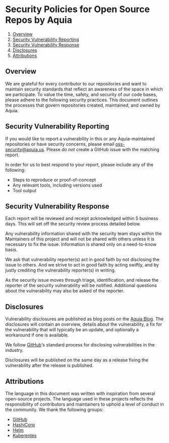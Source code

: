 # Security Policies for Open Source Repos by Aquia

1. [Overview](#overview)
2. [Security Vulnerability Reporting](#security-vulnerability-reporting)
3. [Security Vulnerability Response](#security-vulnerability-response)
4. [Disclosures](#disclosures)
5. [Attributions](#attributions)

## Overview

We are grateful for every contributor to our repositories and want to maintain security standards that reflect an awareness of the space in which we participate.  To value the time, safety, and security of our code bases, please adhere to the following security practices. This document outlines the processes that govern repositories created, maintained, and owned by Aquia.

## Security Vulnerability Reporting

If you would like to report a vulnerability in this or any Aquia-maintained repositories or have security concerns, please email [oss-security@aquia.us](mailto:oss-security@aquia.us). Please _*do not*_ create a GitHub issue with the matching report.

In order for us to best respond to your report, please include any of the following:

* Steps to reproduce or proof-of-concept
* Any relevant tools, including versions used
* Tool output

## Security Vulnerability Response
Each report will be reviewed and receipt acknowledged within 5 business days. This will set off the security review process detailed below.

Any vulnerability information shared with the security team stays within the Maintainers of this project and will not be shared with others unless it is necessary to fix the issue. Information is shared only on a need-to-know basis.

We ask that vulnerability reporter(s) act in good faith by not disclosing the issue to others. And we strive to act in good faith by acting swiftly, and by justly crediting the vulnerability reporter(s) in writing.

As the security issue moves through triage, identification, and release the reporter of the security vulnerability will be notified. Additional questions about the vulnerability may also be asked of the reporter.

## Disclosures
Vulnerability disclosures are published as blog posts on the [Aquia Blog](https://blog.aquia.us/). The disclosures will contain an overview, details about the vulnerability, a fix for the vulnerability that will typically be an update, and optionally a workaround if one is available.

We follow [GitHub](https://docs.github.com/en/code-security/security-advisories/guidance-on-reporting-and-writing/about-coordinated-disclosure-of-security-vulnerabilities#standard-process)'s standard process for disclosing vulnerabilities in the industry.

Disclosures will be published on the same day as a release fixing the vulnerability after the release is published.

## Attributions
The language in this document was written with inspiration from several open-source projects. The language used in these projects reflects the responsibility of contributors and maintainers to uphold a level of conduct in the community. We thank the following groups:

* [GitHub](https://docs.github.com/en/code-security/security-advisories/guidance-on-reporting-and-writing/about-coordinated-disclosure-of-security-vulnerabilities)
* [HashiCorp](https://www.terraform.io/security)
* [Helm](https://github.com/helm/community/blob/main/SECURITY.md)
* [Kuberentes](https://github.com/kubernetes/community/blob/master/SECURITY.md)

